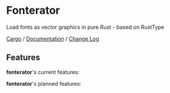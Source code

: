 # Fonterator
Load fonts as vector graphics in pure Rust - based on RustType

[Cargo](https://crates.io/crates/fonterator) /
[Documentation](https://docs.rs/fonterator) /
[Change Log](http://plopgrizzly.com/fonterator/changelog.html)

## Features
**fonterator**'s current features:

**fonterator**'s planned features:
